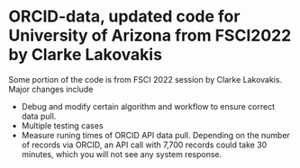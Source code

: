 # ORCID-data, updated code for University of Arizona from FSCI2022 by Clarke Lakovakis

Some portion of the code is from FSCI 2022 session by Clarke Lakovakis. Major changes include
- Debug and modify certain algorithm and workflow to ensure correct data pull. 
- Multiple testing cases
- Measure runing times of ORCID API data pull. Depending on the number of records via ORCID, an API call with 7,700 records could take 30 minutes, which you will not see any system response. 

